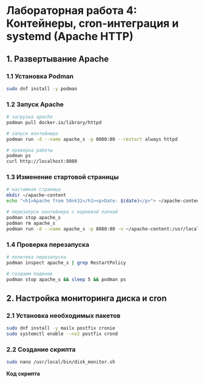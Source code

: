 # Лабораторная работа 4: Контейнеры, cron-интеграция и systemd (Apache HTTP)

## 1. Развертывание Apache
### 1.1 Установка Podman
```bash
sudo dnf install -y podman
```

### 1.2 Запуск Apache

```bash
# загрузка apache
podman pull docker.io/library/httpd

# запуск контейнера
podman run -d --name apache_s -p 8080:80 --restart always httpd

# проверка работы
podman ps
curl http://localhost:8080

```

### 1.3 Изменение стартовой страницы
```bash
# кастомная страница
mkdir ~/apache-content
echo "<h1>Apache from 50nk31</h1><p>Date: $(date)</p>"> ~/apache-content/index.html

# перезапуск контейнера с корневой папкой
podman stop apache_s
podman rm apache_s
podman run -d --name apache_s -p 8080:80 -v ~/apache-content:/usr/local/apache2/htdocs --restart always httpd
```

### 1.4 Проверка перезапуска
```bash
# политика перезапуска
podman inspect apache_s | grep RestartPolicy

# создаем падение
podman stop apache_s && sleep 5 && podman ps
```

## 2. Настройка мониторинга диска и cron

### 2.1 Установка необходимых пакетов
```bash
sudo dnf install -y mailx postfix cronie
sudo systemctl enable --no2 postfix crond
```

### 2.2 Создание скрипта

```bash
sudo nano /usr/local/bin/disk_monitor.sh
```
 **Код скрипта**
 ```bash


```
